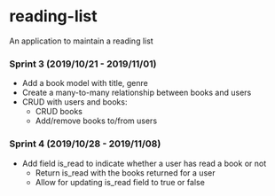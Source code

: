 # reading-list
An application to maintain a reading list

### Sprint 3 (2019/10/21 - 2019/11/01)

- Add a book model with title, genre
- Create a many-to-many relationship between books and users
- CRUD with users and books:
  - CRUD books
  - Add/remove books to/from users

### Sprint 4 (2019/10/28 - 2019/11/08)

- Add field is_read to indicate whether a user has read a book or not
  - Return is_read with the books returned for a user
  - Allow for updating is_read field to true or false 
